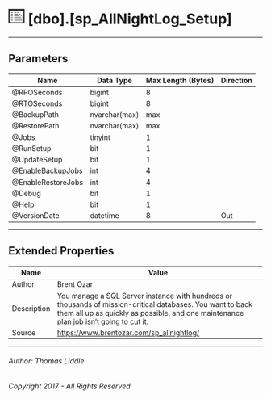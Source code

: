 ﻿#### 

# ![Stored Procedures](../../Images/StoredProcedure32.png) [dbo].[sp_AllNightLog_Setup]

---

## <a name="#parameters"></a>Parameters

| Name | Data Type | Max Length (Bytes) | Direction |
|---|---|---|---|
| @RPOSeconds | bigint | 8 |  |
| @RTOSeconds | bigint | 8 |  |
| @BackupPath | nvarchar(max) | max |  |
| @RestorePath | nvarchar(max) | max |  |
| @Jobs | tinyint | 1 |  |
| @RunSetup | bit | 1 |  |
| @UpdateSetup | bit | 1 |  |
| @EnableBackupJobs | int | 4 |  |
| @EnableRestoreJobs | int | 4 |  |
| @Debug | bit | 1 |  |
| @Help | bit | 1 |  |
| @VersionDate | datetime | 8 | Out |


---

## <a name="#extendedproperties"></a>Extended Properties

| Name | Value |
|---|---|
| Author | Brent Ozar |
| Description | You manage a SQL Server instance with hundreds or thousands of mission-critical databases. You want to back them all up as quickly as possible, and one maintenance plan job isn’t going to cut it. |
| Source | https://www.brentozar.com/sp_allnightlog/ |


---

###### Author:  Thomas Liddle

###### Copyright 2017 - All Rights Reserved


